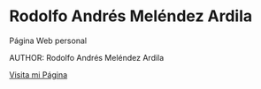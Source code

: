 # Rodolfo Andrés Meléndez Ardila
Página Web personal

AUTHOR:
Rodolfo Andrés Meléndez Ardila

[Visita mi Página](https://www.ingrama.co/)
